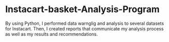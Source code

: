 # Instacart-basket-Analysis-Program
By using Python, I performed data warnglig and analysis to several datasets for Instacart. Then, I created reports that communicate my analysis process as well as my results and recommendations. 
